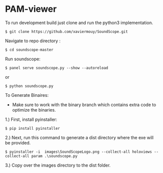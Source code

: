 # PAM-viewer

To run development build just clone and run the python3 implementation.

    $ git clone https://github.com/xaviermouy/SoundScope.git


Navigate to repo directory :

    $ cd soundscope-master


Run soundscope:

    $ panel serve soundscope.py --show --autoreload

or

    $ python soundscope.py



To Generate Binaires:

- Make sure to work with the binary branch which contains extra code to optimize the binaries.

1.) First, install pyinstaller:

    $ pip install pyinstaller

2.) Next, run this command to generate a dist directory where the exe will be provided.

    $ pyinstaller -i  images\SoundScopeLogo.png --collect-all holoviews --collect-all param .\soundscope.py

3.) Copy over the images directory to the dist folder.